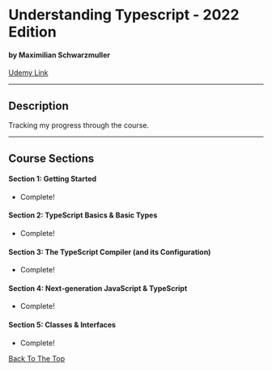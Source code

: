 # Understanding Typescript - 2022 Edition

#### by Maximilian Schwarzmuller

[Udemy Link](https://www.udemy.com/course/understanding-typescript/)

---

## Description

Tracking my progress through the course.

---

## Course Sections

#### Section 1: Getting Started

- Complete!

#### Section 2: TypeScript Basics & Basic Types

- Complete!

#### Section 3: The TypeScript Compiler (and its Configuration)

- Complete!

#### Section 4: Next-generation JavaScript & TypeScript

- Complete!

#### Section 5: Classes & Interfaces

- Complete!

[Back To The Top](#understanding-typescript---2022-edition)
